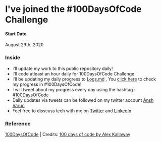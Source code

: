 # I've joined the #100DaysOfCode Challenge

#### Start Date
August 29th, 2020

### Inside
- I'll update my work to this public repository daily!
- I'll code atleast an hour daily for 100DaysOfCode Challenge.
- I'll be updating my daily progress to [Logs.md](LOGS.md) , You [click here](LOGS.md) to check my progress in #100DaysOfCode!
- I will tweet about my progress every day using the hashtag : [#100DaysOfCode](https://twitter.com/search?q=100DaysOfCode&src=typed_query)
- Daily updates via tweets can be followed on my twitter account [Ansh Varun](https://twitter.com/anshcasm)
- Feel free to disscuss tech with me on [Twitter](https://twitter.com/anshcasm) and [LinkedIn](https://www.linkedin.com/in/ansh-varun-147125107/) 

### Reference
[100DaysOfCode](https://www.100daysofcode.com/) | Credits: [ 100 days of code by Alex Kallaway](https://github.com/kallaway/100-days-of-code)

